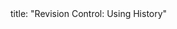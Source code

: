 <frontmatter>
title: "Revision Control: Using History"
</frontmatter>

<include src="index-body.md" boilerplate />

